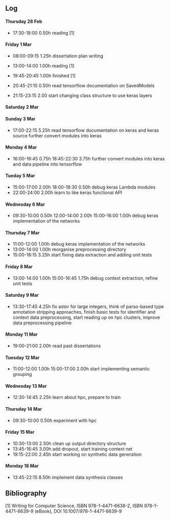 ## Log

#### Thursday 28 Feb
* 17:30-18:00 0.50h
  reading [1]

#### Friday 1 Mar
* 08:00-09:15 1.25h
  dissertation plan writing

* 13:00-14:00 1.00h
  reading [1]
* 19:45-20:45 1.00h
  finished [1]
* 20:45-21:15 0.50h
  read tensorflow documentation on SavedModels
* 21:15-23:15 2.00
  start changing class structure to use keras layers

#### Saturday 2 Mar

#### Sunday 3 Mar
* 17:00-22:15 5.25h
  read tensorflow documentation on keras and keras source
  further convert modules into keras

#### Monday 4 Mar
* 16:00-16:45 0.75h
  18:45-22:30 3.75h
  further convert modules into keras and data pipeline into tensorflow

#### Tueday 5 Mar
* 15:00-17:00 2.00h
  18:00-18:30 0.50h
  debug keras Lambda modules
* 22:00-24:00 2.00h
  learn to like keras functional API

#### Wednesday 6 Mar
* 09:30-10:00 0.50h
  12:00-14:00 2.00h
  15:00-16:00 1.00h
  debug keras implementation of the networks

#### Thursday 7 Mar
* 11:00-12:00 1.00h
  debug keras implementation of the networks
* 13:00-14:00 1.00h
  reorganise preprocessing directory
* 15:00-18:15 3.25h
  start fixing data extraction and adding unit tests

#### Friday 8 Mar
* 13:00-14:00 1.00h
  15:00-16:45 1.75h
  debug context extraction, refine unit tests
  
#### Saturday 9 Mar
* 13:30-17:45 4.25h
  fix astor for large integers, 
  think of parso-based type annotation stripping approaches,
  finish basic tests for identifier and context data preprocessing,
  start reading up on hpc clusters,
  improve data preprocessing pipeline

#### Monday 11 Mar
* 19:00-21:00 2.00h
  read past dissertations
  
#### Tuesday 12 Mar
* 11:00-12:00 1.00h
  15:00-17:00 2.00h
  start implementing semantic grouping

#### Wednesday 13 Mar
* 12:30-14:45 2.25h
  learn about hpc, prepare to train

#### Thursday 14 Mar
* 09:30-10:00 0.50h
  experiment with hpc
  
#### Friday 15 Mar
* 10:30-13:00 2.50h
  clean up output directory structure
* 13:45-16:45 3.00h
  add dropout, start training context net 
* 19:15-22:00 2.45h
  start working on synthetic data generation
  
#### Monday 18 Mar
* 13:45-22:15 8.50h
  implement data synthesis classes
  

## Bibliography

[1] Writing for Computer Science, ISBN 978-1-4471-6638-2, ISBN 978-1-4471-6639-9  (eBook), DOI 10.1007/978-1-4471-6639-9
